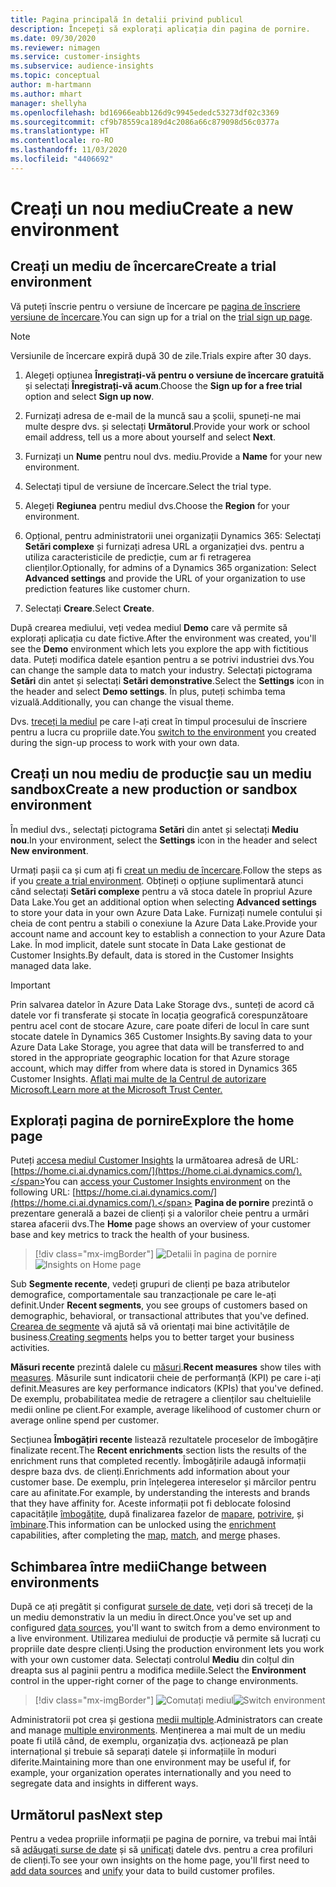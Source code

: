 ```yaml
---
title: Pagina principală în detalii privind publicul
description: Începeți să explorați aplicația din pagina de pornire.
ms.date: 09/30/2020
ms.reviewer: nimagen
ms.service: customer-insights
ms.subservice: audience-insights
ms.topic: conceptual
author: m-hartmann
ms.author: mhart
manager: shellyha
ms.openlocfilehash: bd16966eabb126d9c9945ededc53273df02c3369
ms.sourcegitcommit: cf9b78559ca189d4c2086a66c879098d56c0377a
ms.translationtype: HT
ms.contentlocale: ro-RO
ms.lasthandoff: 11/03/2020
ms.locfileid: "4406692"
---
```

# <a name="create-a-new-environment"></a><span data-ttu-id="1deb8-103">Creați un nou mediu</span><span class="sxs-lookup"><span data-stu-id="1deb8-103">Create a new environment</span></span>

## <a name="create-a-trial-environment"></a><span data-ttu-id="1deb8-104">Creați un mediu de încercare</span><span class="sxs-lookup"><span data-stu-id="1deb8-104">Create a trial environment</span></span>

<span data-ttu-id="1deb8-105">Vă puteți înscrie pentru o versiune de încercare pe [pagina de înscriere versiune de încercare](https://dynamics.microsoft.com/get-started/free-trial/?appname=customerinsights).</span><span class="sxs-lookup"><span data-stu-id="1deb8-105">You can sign up for a trial on the [trial sign up page](https://dynamics.microsoft.com/get-started/free-trial/?appname=customerinsights).</span></span> 

> [!NOTE]
> <span data-ttu-id="1deb8-106">Versiunile de încercare expiră după 30 de zile.</span><span class="sxs-lookup"><span data-stu-id="1deb8-106">Trials expire after 30 days.</span></span>

1. <span data-ttu-id="1deb8-107">Alegeți opțiunea **Înregistrați-vă pentru o versiune de încercare gratuită** și selectați **Înregistrați-vă acum**.</span><span class="sxs-lookup"><span data-stu-id="1deb8-107">Choose the **Sign up for a free trial** option and select **Sign up now**.</span></span>

1. <span data-ttu-id="1deb8-108">Furnizați adresa de e-mail de la muncă sau a școlii, spuneți-ne mai multe despre dvs. și selectați **Următorul**.</span><span class="sxs-lookup"><span data-stu-id="1deb8-108">Provide your work or school email address, tell us a more about yourself and select **Next**.</span></span>

1. <span data-ttu-id="1deb8-109">Furnizați un **Nume** pentru noul dvs. mediu.</span><span class="sxs-lookup"><span data-stu-id="1deb8-109">Provide a **Name** for your new environment.</span></span> 

1. <span data-ttu-id="1deb8-110">Selectați tipul de versiune de încercare.</span><span class="sxs-lookup"><span data-stu-id="1deb8-110">Select the trial type.</span></span>

1. <span data-ttu-id="1deb8-111">Alegeți **Regiunea** pentru mediul dvs.</span><span class="sxs-lookup"><span data-stu-id="1deb8-111">Choose the **Region** for your environment.</span></span>

1. <span data-ttu-id="1deb8-112">Opțional, pentru administratorii unei organizații Dynamics 365: Selectați **Setări complexe** și furnizați adresa URL a organizației dvs. pentru a utiliza caracteristicile de predicție, cum ar fi retragerea clienților.</span><span class="sxs-lookup"><span data-stu-id="1deb8-112">Optionally, for admins of a Dynamics 365 organization: Select **Advanced settings** and provide the URL of your organization to use prediction features like customer churn.</span></span>

1. <span data-ttu-id="1deb8-113">Selectați **Creare**.</span><span class="sxs-lookup"><span data-stu-id="1deb8-113">Select **Create**.</span></span> 

<span data-ttu-id="1deb8-114">După crearea mediului, veți vedea mediul **Demo** care vă permite să explorați aplicația cu date fictive.</span><span class="sxs-lookup"><span data-stu-id="1deb8-114">After the environment was created, you'll see the **Demo** environment which lets you explore the app with fictitious data.</span></span> <span data-ttu-id="1deb8-115">Puteți modifica datele eșantion pentru a se potrivi industriei dvs.</span><span class="sxs-lookup"><span data-stu-id="1deb8-115">You can change the sample data to match your industry.</span></span> <span data-ttu-id="1deb8-116">Selectați pictograma **Setări** din antet și selectați **Setări demonstrative**.</span><span class="sxs-lookup"><span data-stu-id="1deb8-116">Select the **Settings** icon in the header and select **Demo settings**.</span></span> <span data-ttu-id="1deb8-117">În plus, puteți schimba tema vizuală.</span><span class="sxs-lookup"><span data-stu-id="1deb8-117">Additionally, you can change the visual theme.</span></span> 

<span data-ttu-id="1deb8-118">Dvs. [treceți la mediul](#change-between-environments) pe care l-ați creat în timpul procesului de înscriere pentru a lucra cu propriile date.</span><span class="sxs-lookup"><span data-stu-id="1deb8-118">You [switch to the environment](#change-between-environments) you created during the sign-up process to work with your own data.</span></span>

## <a name="create-a-new-production-or-sandbox-environment"></a><span data-ttu-id="1deb8-119">Creați un nou mediu de producție sau un mediu sandbox</span><span class="sxs-lookup"><span data-stu-id="1deb8-119">Create a new production or sandbox environment</span></span>

<span data-ttu-id="1deb8-120">În mediul dvs., selectați pictograma **Setări** din antet și selectați **Mediu nou**.</span><span class="sxs-lookup"><span data-stu-id="1deb8-120">In your environment, select the **Settings** icon in the header and select **New environment**.</span></span>

<span data-ttu-id="1deb8-121">Urmați pașii ca și cum ați fi [creat un mediu de încercare](#create-a-trial-environment).</span><span class="sxs-lookup"><span data-stu-id="1deb8-121">Follow the steps as if you [create a trial environment](#create-a-trial-environment).</span></span> <span data-ttu-id="1deb8-122">Obțineți o opțiune suplimentară atunci când selectați **Setări complexe** pentru a vă stoca datele în propriul Azure Data Lake.</span><span class="sxs-lookup"><span data-stu-id="1deb8-122">You get an additional option when selecting **Advanced settings** to store your data in your own Azure Data Lake.</span></span> <span data-ttu-id="1deb8-123">Furnizați numele contului și cheia de cont pentru a stabili o conexiune la Azure Data Lake.</span><span class="sxs-lookup"><span data-stu-id="1deb8-123">Provide your account name and account key to establish a connection to your Azure Data Lake.</span></span> <span data-ttu-id="1deb8-124">În mod implicit, datele sunt stocate în Data Lake gestionat de Customer Insights.</span><span class="sxs-lookup"><span data-stu-id="1deb8-124">By default, data is stored in the Customer Insights managed data lake.</span></span>

> [!IMPORTANT]
> <span data-ttu-id="1deb8-125">Prin salvarea datelor în Azure Data Lake Storage dvs., sunteți de acord că datele vor fi transferate și stocate în locația geografică corespunzătoare pentru acel cont de stocare Azure, care poate diferi de locul în care sunt stocate datele în Dynamics 365 Customer Insights.</span><span class="sxs-lookup"><span data-stu-id="1deb8-125">By saving data to your Azure Data Lake Storage, you agree that data will be transferred to and stored in the appropriate geographic location for that Azure storage account, which may differ from where data is stored in Dynamics 365 Customer Insights.</span></span> [<span data-ttu-id="1deb8-126">Aflați mai multe de la Centrul de autorizare Microsoft.</span><span class="sxs-lookup"><span data-stu-id="1deb8-126">Learn more at the Microsoft Trust Center.</span></span>](https://www.microsoft.com/trust-center)

## <a name="explore-the-home-page"></a><span data-ttu-id="1deb8-127">Explorați pagina de pornire</span><span class="sxs-lookup"><span data-stu-id="1deb8-127">Explore the home page</span></span>

<span data-ttu-id="1deb8-128">Puteți [accesa mediul Customer Insights](https://home.ci.ai.dynamics.com/) la următoarea adresă de URL: [https://home.ci.ai.dynamics.com/](https://home.ci.ai.dynamics.com/).</span><span class="sxs-lookup"><span data-stu-id="1deb8-128">You can [access your Customer Insights environment](https://home.ci.ai.dynamics.com/) on the following URL: [https://home.ci.ai.dynamics.com/](https://home.ci.ai.dynamics.com/).</span></span>
<span data-ttu-id="1deb8-129">**Pagina de pornire** prezintă o prezentare generală a bazei de clienți și a valorilor cheie pentru a urmări starea afacerii dvs.</span><span class="sxs-lookup"><span data-stu-id="1deb8-129">The **Home** page shows an overview of your customer base and key metrics to track the health of your business.</span></span>

> [!div class="mx-imgBorder"] 
> <span data-ttu-id="1deb8-130">![Detalii în pagina de pornire](media/home-page-insights.png "Detalii în pagina de pornire")</span><span class="sxs-lookup"><span data-stu-id="1deb8-130">![Insights on Home page](media/home-page-insights.png "Insights on Home page")</span></span>

<span data-ttu-id="1deb8-131">Sub **Segmente recente**, vedeți grupuri de clienți pe baza atributelor demografice, comportamentale sau tranzacționale pe care le-ați definit.</span><span class="sxs-lookup"><span data-stu-id="1deb8-131">Under **Recent segments**, you see groups of customers based on demographic, behavioral, or transactional attributes that you've defined.</span></span> <span data-ttu-id="1deb8-132">[Crearea de segmente](segments.md) vă ajută să vă orientați mai bine activitățile de business.</span><span class="sxs-lookup"><span data-stu-id="1deb8-132">[Creating segments](segments.md) helps you to better target your business activities.</span></span>

<span data-ttu-id="1deb8-133">**Măsuri recente** prezintă dalele cu [măsuri](measures.md).</span><span class="sxs-lookup"><span data-stu-id="1deb8-133">**Recent measures** show tiles with [measures](measures.md).</span></span> <span data-ttu-id="1deb8-134">Măsurile sunt indicatorii cheie de performanță (KPI) pe care i-ați definit.</span><span class="sxs-lookup"><span data-stu-id="1deb8-134">Measures are key performance indicators (KPIs) that you've defined.</span></span> <span data-ttu-id="1deb8-135">De exemplu, probabilitatea medie de retragere a clienților sau cheltuielile medii online pe client.</span><span class="sxs-lookup"><span data-stu-id="1deb8-135">For example, average likelihood of customer churn or average online spend per customer.</span></span>

<span data-ttu-id="1deb8-136">Secțiunea **Îmbogățiri recente** listează rezultatele proceselor de îmbogățire finalizate recent.</span><span class="sxs-lookup"><span data-stu-id="1deb8-136">The **Recent enrichments** section lists the results of the enrichment runs that completed recently.</span></span> <span data-ttu-id="1deb8-137">Îmbogățirile adaugă informații despre baza dvs. de clienți.</span><span class="sxs-lookup"><span data-stu-id="1deb8-137">Enrichments add information about your customer base.</span></span> <span data-ttu-id="1deb8-138">De exemplu, prin înțelegerea intereselor și mărcilor pentru care au afinitate.</span><span class="sxs-lookup"><span data-stu-id="1deb8-138">For example, by understanding the interests and brands that they have affinity for.</span></span> <span data-ttu-id="1deb8-139">Aceste informații pot fi deblocate folosind capacitățile [îmbogățite](enrichment-microsoft-graph.md), după finalizarea fazelor de [mapare](map-entities.md), [potrivire](match-entities.md), și [îmbinare](merge-entities.md).</span><span class="sxs-lookup"><span data-stu-id="1deb8-139">This information can be unlocked using the [enrichment](enrichment-microsoft-graph.md) capabilities, after completing the [map](map-entities.md), [match](match-entities.md), and [merge](merge-entities.md) phases.</span></span>

## <a name="change-between-environments"></a><span data-ttu-id="1deb8-140">Schimbarea între medii</span><span class="sxs-lookup"><span data-stu-id="1deb8-140">Change between environments</span></span>

<span data-ttu-id="1deb8-141">După ce ați pregătit și configurat [sursele de date](data-sources.md), veți dori să treceți de la un mediu demonstrativ la un mediu în direct.</span><span class="sxs-lookup"><span data-stu-id="1deb8-141">Once you've set up and configured [data sources](data-sources.md), you'll want to switch from a demo environment to a live environment.</span></span> <span data-ttu-id="1deb8-142">Utilizarea mediului de producție vă permite să lucrați cu propriile date despre clienți.</span><span class="sxs-lookup"><span data-stu-id="1deb8-142">Using the production environment lets you work with your own customer data.</span></span> <span data-ttu-id="1deb8-143">Selectați controlul **Mediu** din colțul din dreapta sus al paginii pentru a modifica mediile.</span><span class="sxs-lookup"><span data-stu-id="1deb8-143">Select the **Environment** control in the upper-right corner of the page to change environments.</span></span>

> [!div class="mx-imgBorder"] 
> <span data-ttu-id="1deb8-144">![Comutați mediul](media/home-page-environment-switcher.png "Comutați mediul")</span><span class="sxs-lookup"><span data-stu-id="1deb8-144">![Switch environment](media/home-page-environment-switcher.png "Switch environment")</span></span>

<span data-ttu-id="1deb8-145">Administratorii pot crea și gestiona [medii multiple](manage-environments.md).</span><span class="sxs-lookup"><span data-stu-id="1deb8-145">Administrators can create and manage [multiple environments](manage-environments.md).</span></span> <span data-ttu-id="1deb8-146">Menținerea a mai mult de un mediu poate fi utilă când, de exemplu, organizația dvs. acționează pe plan internațional și trebuie să separați datele și informațiile în moduri diferite.</span><span class="sxs-lookup"><span data-stu-id="1deb8-146">Maintaining more than one environment may be useful if, for example, your organization operates internationally and you need to segregate data and insights in different ways.</span></span>

## <a name="next-step"></a><span data-ttu-id="1deb8-147">Următorul pas</span><span class="sxs-lookup"><span data-stu-id="1deb8-147">Next step</span></span>

<span data-ttu-id="1deb8-148">Pentru a vedea propriile informații pe pagina de pornire, va trebui mai întâi să [adăugați surse de date](data-sources.md) și să [unificați](data-unification.md) datele dvs. pentru a crea profiluri de clienți.</span><span class="sxs-lookup"><span data-stu-id="1deb8-148">To see your own insights on the home page, you'll first need to [add data sources](data-sources.md) and [unify](data-unification.md) your data to build customer profiles.</span></span>
